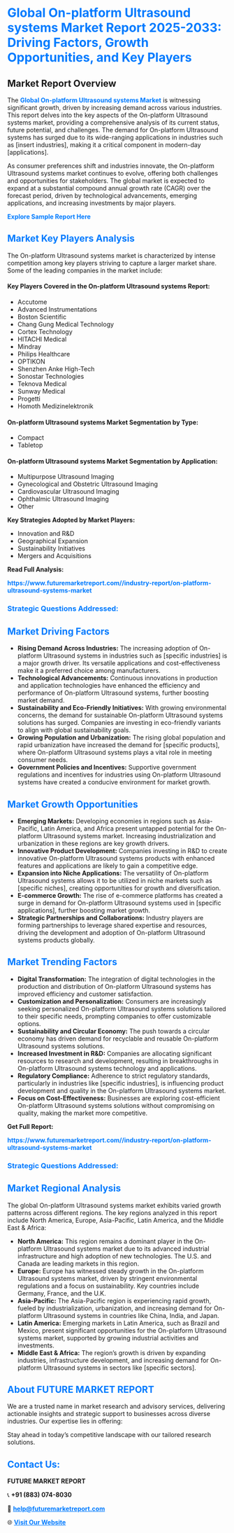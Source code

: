 <h1 style="color: #007BFF;">Global On-platform Ultrasound systems Market Report 2025-2033: Driving Factors, Growth Opportunities, and Key Players</h1>

<section id="overview">
<h2>Market Report Overview</h2>
<p>The <a href="https://www.futuremarketreport.com//industry-report/on-platform-ultrasound-systems-market" style="color: #007BFF; text-decoration: none;"><strong>Global On-platform Ultrasound systems Market</strong></a> is witnessing significant growth, driven by increasing demand across various industries. This report delves into the key aspects of the On-platform Ultrasound systems market, providing a comprehensive analysis of its current status, future potential, and challenges. The demand for On-platform Ultrasound systems has surged due to its wide-ranging applications in industries such as [insert industries], making it a critical component in modern-day [applications].</p>
<p>As consumer preferences shift and industries innovate, the On-platform Ultrasound systems market continues to evolve, offering both challenges and opportunities for stakeholders. The global market is expected to expand at a substantial compound annual growth rate (CAGR) over the forecast period, driven by technological advancements, emerging applications, and increasing investments by major players.</p>
</section>

<section id="overview">
<p><a href="https://www.futuremarketreport.com//request-sample/reportId=46100" style="color: #007BFF; text-decoration: none;"><strong>Explore Sample Report Here</strong></a></p>
</section>

<section id="key-players">
<h2 style="color: #007BFF;">Market Key Players Analysis</h2>
<p>The On-platform Ultrasound systems market is characterized by intense competition among key players striving to capture a larger market share. Some of the leading companies in the market include:</p>
<h4>Key Players Covered in the On-platform Ultrasound systems Report:</h4>
<ul><li>Accutome</li><li>Advanced Instrumentations</li><li>Boston Scientific</li><li>Chang Gung Medical Technology</li><li>Cortex Technology</li><li>HITACHI Medical</li><li>Mindray</li><li>Philips Healthcare</li><li>OPTIKON</li><li>Shenzhen Anke High-Tech</li><li>Sonostar Technologies</li><li>Teknova Medical</li><li>Sunway Medical</li><li>Progetti</li><li>Homoth Medizinelektronik</li></ul>
<h4>On-platform Ultrasound systems Market Segmentation by Type:</h4>
<ul><li>Compact</li><li>Tabletop</li></ul>

<h4>On-platform Ultrasound systems Market Segmentation by Application:</h4>
<ul><li>Multipurpose Ultrasound Imaging</li><li>Gynecological and Obstetric Ultrasound Imaging</li><li>Cardiovascular Ultrasound Imaging</li><li>Ophthalmic Ultrasound Imaging</li><li>Other</li></ul>
<p><strong>Key Strategies Adopted by Market Players:</strong></p>
<ul>
<li>Innovation and R&D</li>
<li>Geographical Expansion</li>
<li>Sustainability Initiatives</li>
<li>Mergers and Acquisitions</li>
</ul>
</section>

<section>
<p><strong>Read Full Analysis: </strong></p><a href="https://www.futuremarketreport.com//industry-report/on-platform-ultrasound-systems-market" style="color: #007BFF; text-decoration: none;"><strong>https://www.futuremarketreport.com//industry-report/on-platform-ultrasound-systems-market</strong></a>
<h3 style="color: #007BFF;">Strategic Questions Addressed:</h3>
</section>

<section id="driving-factors">
<h2 style="color: #007BFF;">Market Driving Factors</h2>
<ul>
<li><strong>Rising Demand Across Industries:</strong> The increasing adoption of On-platform Ultrasound systems in industries such as [specific industries] is a major growth driver. Its versatile applications and cost-effectiveness make it a preferred choice among manufacturers.</li>
<li><strong>Technological Advancements:</strong> Continuous innovations in production and application technologies have enhanced the efficiency and performance of On-platform Ultrasound systems, further boosting market demand.</li>
<li><strong>Sustainability and Eco-Friendly Initiatives:</strong> With growing environmental concerns, the demand for sustainable On-platform Ultrasound systems solutions has surged. Companies are investing in eco-friendly variants to align with global sustainability goals.</li>
<li><strong>Growing Population and Urbanization:</strong> The rising global population and rapid urbanization have increased the demand for [specific products], where On-platform Ultrasound systems plays a vital role in meeting consumer needs.</li>
<li><strong>Government Policies and Incentives:</strong> Supportive government regulations and incentives for industries using On-platform Ultrasound systems have created a conducive environment for market growth.</li>
</ul>
</section>

<section id="growth-opportunities">
<h2 style="color: #007BFF;">Market Growth Opportunities</h2>
<ul>
<li><strong>Emerging Markets:</strong> Developing economies in regions such as Asia-Pacific, Latin America, and Africa present untapped potential for the On-platform Ultrasound systems market. Increasing industrialization and urbanization in these regions are key growth drivers.</li>
<li><strong>Innovative Product Development:</strong> Companies investing in R&D to create innovative On-platform Ultrasound systems products with enhanced features and applications are likely to gain a competitive edge.</li>
<li><strong>Expansion into Niche Applications:</strong> The versatility of On-platform Ultrasound systems allows it to be utilized in niche markets such as [specific niches], creating opportunities for growth and diversification.</li>
<li><strong>E-commerce Growth:</strong> The rise of e-commerce platforms has created a surge in demand for On-platform Ultrasound systems used in [specific applications], further boosting market growth.</li>
<li><strong>Strategic Partnerships and Collaborations:</strong> Industry players are forming partnerships to leverage shared expertise and resources, driving the development and adoption of On-platform Ultrasound systems products globally.</li>
</ul>
</section>

<section id="trending-factors">
<h2 style="color: #007BFF;">Market Trending Factors</h2>
<ul>
<li><strong>Digital Transformation:</strong> The integration of digital technologies in the production and distribution of On-platform Ultrasound systems has improved efficiency and customer satisfaction.</li>
<li><strong>Customization and Personalization:</strong> Consumers are increasingly seeking personalized On-platform Ultrasound systems solutions tailored to their specific needs, prompting companies to offer customizable options.</li>
<li><strong>Sustainability and Circular Economy:</strong> The push towards a circular economy has driven demand for recyclable and reusable On-platform Ultrasound systems solutions.</li>
<li><strong>Increased Investment in R&D:</strong> Companies are allocating significant resources to research and development, resulting in breakthroughs in On-platform Ultrasound systems technology and applications.</li>
<li><strong>Regulatory Compliance:</strong> Adherence to strict regulatory standards, particularly in industries like [specific industries], is influencing product development and quality in the On-platform Ultrasound systems market.</li>
<li><strong>Focus on Cost-Effectiveness:</strong> Businesses are exploring cost-efficient On-platform Ultrasound systems solutions without compromising on quality, making the market more competitive.</li>
</ul>
</section>

<section>
<p><strong>Get Full Report: </strong></p><a href="https://www.futuremarketreport.com//industry-report/on-platform-ultrasound-systems-market" style="color: #007BFF; text-decoration: none;"><strong>https://www.futuremarketreport.com//industry-report/on-platform-ultrasound-systems-market</strong></a>
<h3 style="color: #007BFF;">Strategic Questions Addressed:</h3>
</section>


<section id="regional-analysis">
<h2 style="color: #007BFF;">Market Regional Analysis</h2>
<p>The global On-platform Ultrasound systems market exhibits varied growth patterns across different regions. The key regions analyzed in this report include North America, Europe, Asia-Pacific, Latin America, and the Middle East & Africa:</p>
<ul>
<li><strong>North America:</strong> This region remains a dominant player in the On-platform Ultrasound systems market due to its advanced industrial infrastructure and high adoption of new technologies. The U.S. and Canada are leading markets in this region.</li>
<li><strong>Europe:</strong> Europe has witnessed steady growth in the On-platform Ultrasound systems market, driven by stringent environmental regulations and a focus on sustainability. Key countries include Germany, France, and the U.K.</li>
<li><strong>Asia-Pacific:</strong> The Asia-Pacific region is experiencing rapid growth, fueled by industrialization, urbanization, and increasing demand for On-platform Ultrasound systems in countries like China, India, and Japan.</li>
<li><strong>Latin America:</strong> Emerging markets in Latin America, such as Brazil and Mexico, present significant opportunities for the On-platform Ultrasound systems market, supported by growing industrial activities and investments.</li>
<li><strong>Middle East & Africa:</strong> The region’s growth is driven by expanding industries, infrastructure development, and increasing demand for On-platform Ultrasound systems in sectors like [specific sectors].</li>
</ul>
</section>

<footer>
<h2 style="color: #007BFF;">About FUTURE MARKET REPORT</h2>
<p>We are a trusted name in market research and advisory services, delivering actionable insights and strategic support to businesses across diverse industries. Our expertise lies in offering:</p>

<p>Stay ahead in today’s competitive landscape with our tailored research solutions.</p>

<h2 style="color: #007BFF;">Contact Us:</h2>
<p><strong>FUTURE MARKET REPORT</strong></p>
<p>📞 <strong>+91 (883) 074-8030</strong></p>
<p>📧 <strong><a href="mailto:help@futuremarketreport.com" style="color: #007BFF;">help@futuremarketreport.com</a></strong></p>
<p>🌐 <strong><a href="https://www.futuremarketreport.com/" style="color: #007BFF;">Visit Our Website</a></strong></p>
</footer>